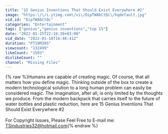```yaml
---
title: "15 Genius Inventions That Should Exist Everywhere #2"
image: "https:\/\/i.ytimg.com\/vi\/DipTWAbCtQc\/hqdefault.jpg"
vid_id: "DipTWAbCtQc"
categories: "Entertainment"
tags: ["genius","genius inventions","top 15"]
date: "2022-01-25T22:18:30+03:00"
vid_date: "2022-01-18T16:46:41Z"
duration: "PT19M30S"
viewcount: "132499"
likeCount: "1503"
dislikeCount: ""
channel: "Missing Files"
---
```

{% raw %}Humans are capable of creating magic. Of course, that all matters how you define magic. Thinking outside of the box to create a modern technological solution to a long human problem can easily be considered magic. The imagination, after all, is only limited by the thoughts we produce. From the modern backpack that carries itself to the future of water bottles and plastic reduction, here are 15 Genius Inventions That Should Exist Everywhere #2<br /><br />For Copyright Issues, Please Feel Free to E-mail me: <br />TSindustries32@hotmail.com{% endraw %}
